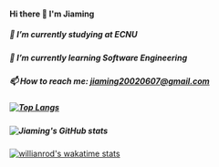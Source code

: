#### Hi there 👋 I'm Jiaming
##### 🔭 I’m currently studying at ECNU
##### 🌱 I’m currently learning Software Engineering
##### 📫 How to reach me: jiaming20020607@gmail.com
##### [![Top Langs](https://github-readme-stats.vercel.app/api/top-langs/?username=Jiaaming&layout=compact)](https://github.com/anuraghazra/github-readme-stats)
##### ![Jiaming's GitHub stats](https://github-readme-stats.vercel.app/api?username=Jiaaming&count_private=true) 
[![willianrod's wakatime stats](https://github-readme-stats.vercel.app/api/wakatime?username=Jameson&langs_count=7)](https://github.com/anuraghazra/github-readme-stats)


